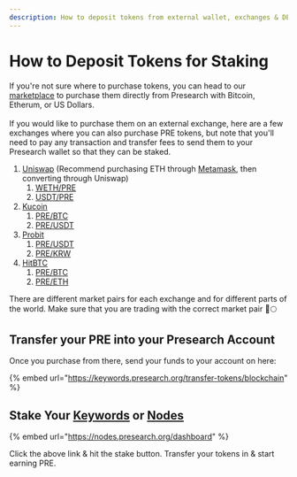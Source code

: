 ```yaml
---
description: How to deposit tokens from external wallet, exchanges & DEX's
---
```


# How to Deposit Tokens for Staking

If you're not sure where to purchase tokens, you can head to our [marketplace](https://marketplace.presearch.org) to purchase them directly from Presearch with Bitcoin, Etherum, or US Dollars.\
\
If you would like to purchase them on an external exchange, here are a few exchanges where you can also purchase PRE tokens, but note that you'll need to pay any transaction and transfer fees to send them to your Presearch wallet so that they can be staked.

1. [Uniswap](https://uniswap.org/) (Recommend purchasing ETH through [Metamask](https://metamask.io/), then converting through Uniswap)
   1. [WETH/PRE](https://app.uniswap.org/#/swap?inputCurrency=0xc02aaa39b223fe8d0a0e5c4f27ead9083c756cc2\&outputCurrency=0xEC213F83defB583af3A000B1c0ada660b1902A0F)
   2. [USDT/PRE](https://app.uniswap.org/#/swap?inputCurrency=0xdac17f958d2ee523a2206206994597c13d831ec7\&outputCurrency=0xEC213F83defB583af3A000B1c0ada660b1902A0F)
2. [Kucoin](https://www.kucoin.com/)
   1. [PRE/BTC](https://trade.kucoin.com/PRE-BTC)
   2. [PRE/USDT](https://trade.kucoin.com/PRE-USDT)
3. [Probit](https://www.probit.com/en-us/)
   1. [PRE/USDT](https://www.probit.com/app/exchange/PRE-USDT)
   2. [PRE/KRW](https://www.probit.com/app/exchange/PRE-KRW)
4. [HitBTC](https://hitbtc.com/)
   1. [PRE/BTC](https://hitbtc.com/PRE-to-BTC)
   2. [PRE/ETH](https://hitbtc.com/PRE-to-ETH)

There are different market pairs for each exchange and for different parts of the world. Make sure that you are trading with the correct market pair 🚀🌕

## Transfer your PRE into your Presearch Account

Once you purchase from there, send your funds to your account on here:

{% embed url="https://keywords.presearch.org/transfer-tokens/blockchain" %}

## **Stake Your** [**Keywords**](https://keywords.presearch.org/dashboard) **or** [**Nodes**](https://nodes.presearch.org/dashboard)

{% embed url="https://nodes.presearch.org/dashboard" %}

Click the above link & hit the stake button. Transfer your tokens in & start earning PRE.
